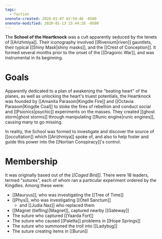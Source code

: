 ```yaml
---
tags:
  - faction
onenote-created: 2020-01-07 02:59:46 -0500
onenote-modified: 2020-01-13 15:44:26 -0500
---
```

The **School of the Heartknock** was a cult apparently seduced by the tenets of [[Arizhmiya]]. Their iconography involved [[Rivenium|riven]] gauntlets, their typical [[Shiny Mask|shiny masks]], and the [[Crest of Conception]]. It formed several months prior to the onset of the [[Dragonic War]], and was instrumental in its beginning. 

# Goals
Apparently dedicated to a plan of awakening the "beating heart" of the planes, as well as unlocking the heart's truest potentials, the Heartknock was founded by [[Amanita Parasom|Kingdle Fire]] and [[Octavia Parasom|Kingdle Coal]] to stoke the fires of rebellion and conduct social and [[Psionics|psychic]] experiments on the masses. They created [[ghost storm|ghost storms]] through manipulating [[Runic engine|runic engines]], causing many to go missing.

In reality, the School was formed to investigate and discover the source of [[occultation]] which [[Arizhmiya]] spoke of, and also to help foster and guide this power into the [[Nortian Conspiracy]]'s control.

# Membership
It was originally based out of the *[[Caged Bird]]*. There were 18 leaders, termed "sutures", each of whom ran a particular experiment ordered by the Kingdles. Among these were:
- [[Mauryus]], who was investigating the [[Tree of Time]]
- [[Phys]], who was investigating [[Otell Sanctum]]
    - and [[Judia Naz]] who replaced them
- [[Magnet (tiefling)|Magnet]], captured nearby [[Gateway]]
- The suture who captured [[Yaarda Fort]]
- The suture who caused [[Paletta]] problems in [[Hope Springs]]
- The suture who summoned the troll into [[Ladybug]]
- The suture creating items in [[Burun]]